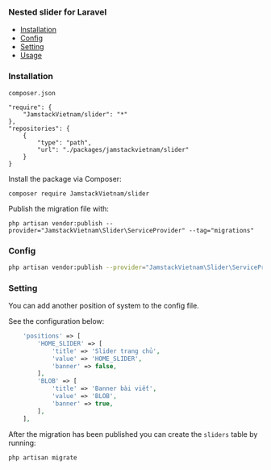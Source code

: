 ### Nested slider for Laravel

- [Installation](#installation)
- [Config](#config)
- [Setting](#setting)
- [Usage](#usage)

### Installation

`composer.json`
```
"require": {
    "JamstackVietnam/slider": "*"
},
"repositories": {
    {
        "type": "path",
        "url": "./packages/jamstackvietnam/slider"
    }
}
```
Install the package via Composer:

```
composer require JamstackVietnam/slider
```

Publish the migration file with:

```
php artisan vendor:publish --provider="JamstackVietnam\Slider\ServiceProvider" --tag="migrations"
```

### Config

```bash
php artisan vendor:publish --provider="JamstackVietnam\Slider\ServiceProvider" --tag="config"
```

### Setting
You can add another position of system to the config file.

See the configuration below:

```php
    'positions' => [
        'HOME_SLIDER' => [
            'title' => 'Slider trang chủ',
            'value' => 'HOME_SLIDER',
            'banner' => false,
        ],
        'BLOB' => [
            'title' => 'Banner bài viết',
            'value' => 'BLOB',
            'banner' => true,
        ],
    ],
```

After the migration has been published you can create the `sliders` table by running:

```
php artisan migrate
```
